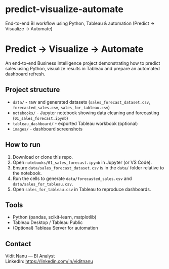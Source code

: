 # predict-visualize-automate
End-to-end BI workflow using Python, Tableau &amp; automation (Predict → Visualize → Automate)
# Predict → Visualize → Automate

An end-to-end Business Intelligence project demonstrating how to predict sales using Python, visualize results in Tableau and prepare an automated dashboard refresh.

## Project structure
- `data/` - raw and generated datasets (`sales_forecast_dataset.csv`, `forecasted_sales.csv`, `sales_for_tableau.csv`)
- `notebooks/` - Jupyter notebook showing data cleaning and forecasting (`01_sales_forecast.ipynb`)
- `tableau_dashboard/` - exported Tableau workbook (optional)
- `images/` - dashboard screenshots

## How to run
1. Download or clone this repo.
2. Open `notebooks/01_sales_forecast.ipynb` in Jupyter (or VS Code).
3. Ensure `data/sales_forecast_dataset.csv` is in the `data/` folder relative to the notebook.
4. Run the cells to generate `data/forecasted_sales.csv` and `data/sales_for_tableau.csv`.
5. Open `sales_for_tableau.csv` in Tableau to reproduce dashboards.

## Tools
- Python (pandas, scikit-learn, matplotlib)
- Tableau Desktop / Tableau Public
- (Optional) Tableau Server for automation

## Contact
Vidit Nanu — BI Analyst  
LinkedIn: https://linkedin.com/in/viditnanu
